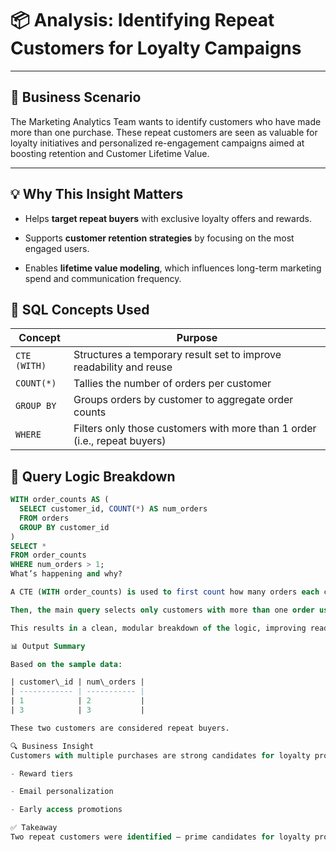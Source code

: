 # 📦 Analysis: Identifying Repeat Customers for Loyalty Campaigns

---

## 🧠 Business Scenario
The Marketing Analytics Team wants to identify customers who have made more than one purchase. These repeat customers are seen as valuable for loyalty initiatives and personalized re-engagement campaigns aimed at boosting retention and Customer Lifetime Value.

---

## 💡 Why This Insight Matters

- Helps **target repeat buyers** with exclusive loyalty offers and rewards.

- Supports **customer retention strategies** by focusing on the most engaged users.

- Enables **lifetime value modeling**, which influences long-term marketing spend and communication frequency.

## 🧰 SQL Concepts Used

| Concept      | Purpose                                                                   |
| ------------ | ------------------------------------------------------------------------- |
| `CTE (WITH)` | Structures a temporary result set to improve readability and reuse        |
| `COUNT(*)`   | Tallies the number of orders per customer                                 |
| `GROUP BY`   | Groups orders by customer to aggregate order counts                       |
| `WHERE`      | Filters only those customers with more than 1 order (i.e., repeat buyers) |


## 🧪 Query Logic Breakdown

```sql
WITH order_counts AS (
  SELECT customer_id, COUNT(*) AS num_orders
  FROM orders
  GROUP BY customer_id
)
SELECT *
FROM order_counts
WHERE num_orders > 1;
What’s happening and why?

A CTE (WITH order_counts) is used to first count how many orders each customer has placed.

Then, the main query selects only customers with more than one order using WHERE num_orders > 1.

This results in a clean, modular breakdown of the logic, improving readability and maintainability of the SQL.

📊 Output Summary

Based on the sample data:

| customer\_id | num\_orders |
| ------------ | ----------- |
| 1            | 2           |
| 3            | 3           |

These two customers are considered repeat buyers.

🔍 Business Insight
Customers with multiple purchases are strong candidates for loyalty programs and upselling opportunities. In this case, Customer 1 and Customer 3 have shown repeated engagement with the business, making them ideal targets for:

- Reward tiers

- Email personalization

- Early access promotions

✅ Takeaway
Two repeat customers were identified — prime candidates for loyalty programs and targeted marketing efforts to increase retention and maximize revenue.
